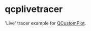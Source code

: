 qcplivetracer
=============

'Live' tracer example for [QCustomPlot](http://www.qcustomplot.com "QCustomPlot is a Qt C++ widget for plotting and data visualization.").
